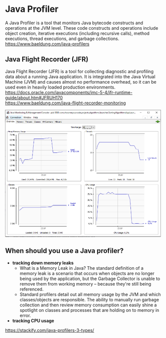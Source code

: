 # Java Profiler

A Java Profiler is a tool that monitors Java bytecode constructs and operations at the JVM level. These code constructs and operations
include object creation, iterative executions (including recursive calls), method executions, thread executions, and garbage collections.  
<https://www.baeldung.com/java-profilers>

## Java Flight Recorder (JFR)

Java Flight Recorder (JFR) is a tool for collecting diagnostic and profiling data about a running Java application. It is integrated into
the Java Virtual Machine (JVM) and causes almost no performance overhead, so it can be used even in heavily loaded production
environments.  
<https://docs.oracle.com/javacomponents/jmc-5-4/jfr-runtime-guide/about.htm#JFRUH170>  
<https://www.baeldung.com/java-flight-recorder-monitoring>

![jconsole example](./docs/jconsole-screenshot.png)

## When should you use a Java profiler?

- **tracking down memory leaks**
  - What is a Memory Leak in Java? The standard definition of a memory leak is a scenario that occurs when objects are no longer being used
    by the application, but the Garbage Collector is unable to remove them from working memory – because they're still being referenced.
  - Standard profilers detail out all memory usage by the JVM and which classes/objects are responsible. The ability to manually run garbage
    collection and then review memory consumption can easily shine a spotlight on classes and processes that are holding on to memory in
    error.
- **tracking CPU usage**

<https://stackify.com/java-profilers-3-types/>
